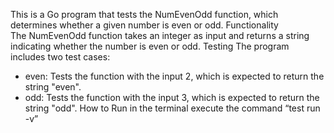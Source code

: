 This is a Go program that tests the NumEvenOdd function, which determines whether a given number is even or odd.
Functionality
The NumEvenOdd function takes an integer as input and returns a string indicating whether the number is even or odd.
Testing
The program includes two test cases:
* even: Tests the function with the input 2, which is expected to return the string "even".
* odd: Tests the function with the input 3, which is expected to return the string "odd".
How to Run  in the terminal execute the command “test run -v”
